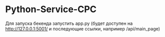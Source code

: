 # Python-Service-CPC

Для запуска бекенда запустить app.py (будет доступен на http://127.0.0.1:5001/ и последующие ссылки, например /api/main_page)
